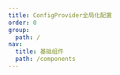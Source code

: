 ```yaml
---
title: ConfigProvider全局化配置
order: 0
group:
  path: /
nav:
  title: 基础组件
  path: /components
---
```


<code src="./demo/test.tsx">

<API src="./interface.tsx"></API>
